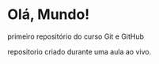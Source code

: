 # Olá, Mundo!
 primeiro repositório do curso Git e GitHub

repositorio criado durante uma aula ao vivo.